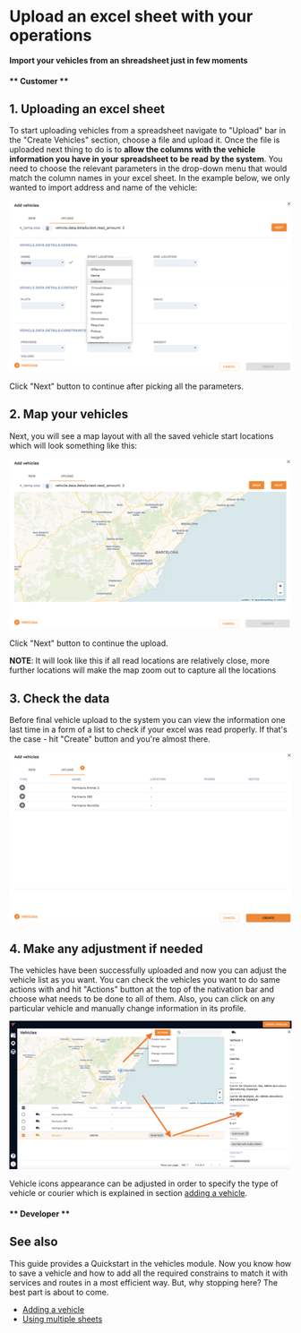 # Upload an excel sheet with your operations 

**Import your vehicles from an shreadsheet just in few moments**



<!-- tabs:start -->
#### ** Customer **

## 1. Uploading an excel sheet 

To start uploading vehicles from a spreadsheet navigate to "Upload" bar in the "Create Vehicles" section, choose a file and upload it. Once the file is uploaded next thing to do is to **allow the columns with the vehicle information you have in your spreadsheet to be read by the system**. You need to choose the relevant parameters in the drop-down menu that would match the column names in your excel sheet. In the example below, we only wanted to import address and name of the vehicle:

![Upload constrains](../images/upload_constrains2.png)

Click "Next" button to continue after picking all the parameters. 

## 2. Map your vehicles

Next, you will see a map layout with all the saved vehicle start locations which will look something like this:  

![Upload map](../images/upload_map2.png)

Click "Next" button to continue the upload. 

**NOTE**: It will look like this if all read locations are relatively close, more further locations will make the map zoom out to capture all the locations

## 3. Check the data 

Before final vehicle upload to the system you can view the information one last time in a form of a list to check if your excel was read properly. If that's the case - hit "Create" button and you're almost there. 

![Upload check](../images/upload_check2.png)

## 4. Make any adjustment if needed

The vehicles have been successfully uploaded and now you can adjust the vehicle list as you want. You can check the vehicles you want to do same actions with and hit "Actions" button at the top of the nativation bar and choose what needs to be done to all of them. Also, you can click on any particular vehicle and manually change information in its profile. 

![Upload actions](../images/upload_actions2.png)

Vehicle icons appearance can be adjusted in order to specify the type of vehicle or courier which is explained in section [adding a vehicle](/vehicles/creating_vehicles.md). 






#### ** Developer **

<!-- tabs:end -->

## See also

This guide provides a Quickstart in the vehicles module. Now you know how to save a vehicle and how to add all the required constrains to match it with services and routes in a most efficient way.
But, why stopping here? The best part is about to come.

- [Adding a vehicle](/vehicles/creating_vehicles.md)
- [Using multiple sheets](/vehicles/other_sheets.md)